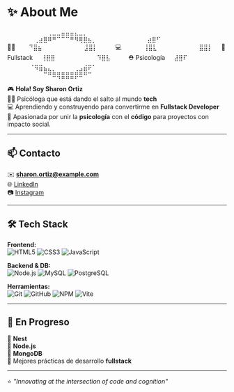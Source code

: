 # ✨ About Me

⠀⠀⠀⠀⠀⠀⠀⠀⠀⢀⣀⣀⣤⣤⣤⣄⣀⡀⠀⠀⠀⠀⠀⠀⠀⠀
⠀⠀⠀⠀⠀⠀⢀⣴⣿⠿⠛⠉⠉⠉⠛⠻⢿⣿⣦⡀⠀⠀⠀⠀⠀⠀
⠀⠀⠀⠀⠀⣴⣿⠋⠀⠀⠀👩‍⚕️⠀⠀⠀⠙⣿⣦⠀⠀⠀⠀⠀
⠀⠀⠀⠀⣸⣿⡇⠀⠀⠀⠀💻⠀⠀⠀⠀⠀⢸⣿⣇⠀⠀⠀⠀⠀
⠀⠀⠀⠀⣿⣿⡇⠀⠀🚀 Fullstack⠀⠀⢸⣿⣿⠀⠀⠀⠀⠀
⠀⠀⠀⠀⠹⣿⣧⠀⠀⠀⠀⛑ Psicología⠀⠀⣼⣿⠏⠀⠀⠀⠀⠀
⠀⠀⠀⠀⠀⠈⠻⣿⣦⣄⡀⠀⠀⠀⠀⢀⣠⣾⠟⠁⠀⠀⠀⠀⠀⠀
⠀⠀⠀⠀⠀⠀⠀⠀⠉⠛⠿⢿⣿⣿⣿⡿⠿⠛⠉⠀⠀⠀⠀⠀⠀⠀

🎮 **Hola! Soy Sharon Ortiz**  
👩‍⚕️ Psicóloga que está dando el salto al mundo **tech**  
💻 Aprendiendo y construyendo para convertirme en **Fullstack Developer**  
🌱 Apasionada por unir la **psicología** con el **código** para proyectos con impacto social.

---

## 📫 Contacto

✉️ **sharon.ortiz@example.com**  
🌐 [LinkedIn](https://linkedin.com/in/tuusuario)  
📷 [Instagram](https://instagram.com/tuusuario)

---

## 🛠️ Tech Stack

**Frontend:**  
![HTML5](https://img.shields.io/badge/HTML5-E34F26?style=for-the-badge&logo=html5&logoColor=white)
![CSS3](https://img.shields.io/badge/CSS3-1572B6?style=for-the-badge&logo=css3&logoColor=white)
![JavaScript](https://img.shields.io/badge/JavaScript-323330?style=for-the-badge&logo=javascript&logoColor=F7DF1E)

**Backend & DB:**  
![Node.js](https://img.shields.io/badge/Node.js-43853D?style=for-the-badge&logo=node.js&logoColor=white)
![MySQL](https://img.shields.io/badge/MySQL-005C84?style=for-the-badge&logo=mysql&logoColor=white)
![PostgreSQL](https://img.shields.io/badge/PostgreSQL-316192?style=for-the-badge&logo=postgresql&logoColor=white)

**Herramientas:**  
![Git](https://img.shields.io/badge/Git-F05032?style=for-the-badge&logo=git&logoColor=white)
![GitHub](https://img.shields.io/badge/GitHub-100000?style=for-the-badge&logo=github&logoColor=white)
![NPM](https://img.shields.io/badge/NPM-CB3837?style=for-the-badge&logo=npm&logoColor=white)
![Vite](https://img.shields.io/badge/Vite-646CFF?style=for-the-badge&logo=vite&logoColor=white)

---

## 🌱 En Progreso

🔹 **Nest**  
🔹 **Node.js**  
🔹 **MongoDB**  
🔹 Mejores prácticas de desarrollo **fullstack**

---

⭐ *"Innovating at the intersection of code and cognition"*  
